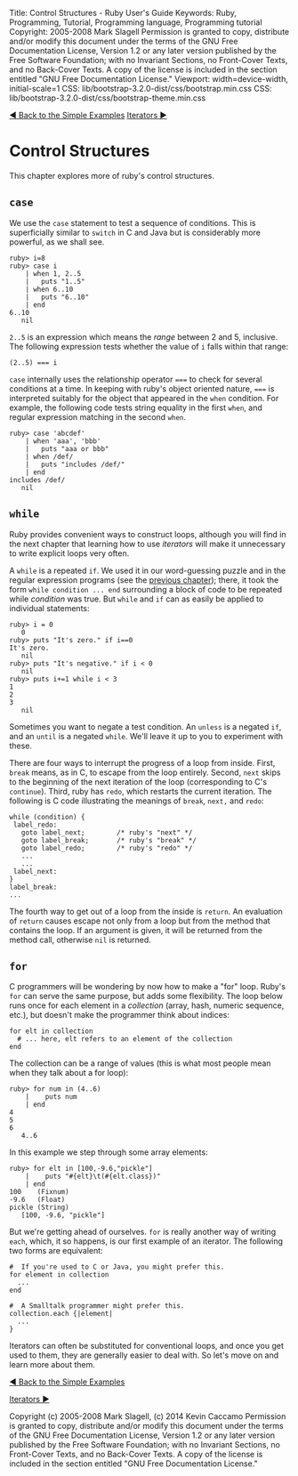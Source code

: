 Title: Control Structures - Ruby User's Guide
Keywords: Ruby, Programming, Tutorial, Programming language, Programming tutorial
Copyright: 2005-2008 Mark Slagell
           Permission is granted to copy, distribute and/or modify this document under the terms of the GNU Free Documentation License, Version 1.2 or any later version published by the Free Software Foundation; with no Invariant Sections, no Front-Cover Texts, and no Back-Cover Texts.
           A copy of the license is included in the section entitled "GNU Free Documentation License."
Viewport: width=device-width, initial-scale=1
CSS: lib/bootstrap-3.2.0-dist/css/bootstrap.min.css
CSS: lib/bootstrap-3.2.0-dist/css/bootstrap-theme.min.css

<div class="container">
<!-- Previous page -->
<a href="backtoexamples.html" class="btn btn-default">&#9668; Back to the Simple Examples</a>
<!-- Next page -->
<a href="iterators.html" class="btn btn-default">Iterators &#9658;</a>

Control Structures
==================

This chapter explores more of ruby's control structures.

`case`
------

We use the `case` statement to test a sequence of
conditions.  This is superficially similar to `switch`
in C and Java but is considerably more powerful, as we shall see.

    ruby> i=8
    ruby> case i
        | when 1, 2..5
        |   puts "1..5"
        | when 6..10
        |   puts "6..10"
        | end
    6..10
       nil

`2..5` is an expression which means the *range*
between 2 and 5, inclusive.  The following expression tests
whether the value of `i` falls within that range:

    (2..5) === i

`case` internally uses the relationship operator `===` to
check for several conditions at a time.  In keeping with ruby's
object oriented nature, `===` is interpreted suitably for the
object that appeared in the `when` condition.  For example,
the following code tests string equality in the first `when`, and
regular expression matching in the second `when`.

    ruby> case 'abcdef'
        | when 'aaa', 'bbb'
        |   puts "aaa or bbb"
        | when /def/
        |   puts "includes /def/"
        | end
    includes /def/
       nil

`while`
-------

Ruby provides convenient ways to construct loops, although you will
find in the next chapter that learning how to use *iterators*
will make it unnecessary to write explicit loops very often.

A `while` is a repeated `if`.  We used it in our
word-guessing puzzle and in the regular expression programs (see the
[previous chapter](regexp.html)); there, it took the form
`while condition ... end` surrounding a block of code to
be repeated while *condition* was true.  But `while`
and `if` can as easily be applied to individual statements:

    ruby> i = 0
       0
    ruby> puts "It's zero." if i==0
    It's zero.
       nil
    ruby> puts "It's negative." if i < 0
       nil
    ruby> puts i+=1 while i < 3
    1
    2
    3
       nil

Sometimes you want to negate a test condition.  An
`unless` is a negated `if`, and an `until` is a negated
`while`.  We'll leave it up to you to experiment with these.

There are four ways to interrupt the progress of a loop from
inside.  First, `break` means, as in C, to escape from the
loop entirely.  Second, `next` skips to the beginning of
the next iteration of the loop (corresponding to C's
`continue`).  Third, ruby has `redo`, which
restarts the current iteration.  The following is C code
illustrating the meanings of `break`, `next,` and
`redo`:

    while (condition) {
     label_redo:
       goto label_next;        /* ruby's "next" */
       goto label_break;       /* ruby's "break" */
       goto label_redo;        /* ruby's "redo" */
       ...
       ...
     label_next:
    }
    label_break:
    ...

The fourth way to get out of a loop from the inside is
`return`.  An evaluation of `return` causes
escape not only from a loop but from the method that contains the
loop.  If an argument is given, it will be returned from the
method call, otherwise `nil` is returned.

`for`
------

C programmers will be wondering by now how to make a "for" loop.
Ruby's `for` can serve the same purpose, but adds some
flexibility.  The loop below runs once for each element in a
*collection* (array, hash, numeric sequence, etc.), but doesn't
make the programmer think about indices:

    for elt in collection
      # ... here, elt refers to an element of the collection
    end

The collection can be a range of values (this is what most people
mean when they talk about a for loop):

    ruby> for num in (4..6)
        |    puts num
        | end
    4
    5
    6
       4..6

In this example we step through some array elements:

    ruby> for elt in [100,-9.6,"pickle"]
        |    puts "#{elt}\t(#{elt.class})"
        | end
    100    (Fixnum)
    -9.6   (Float)
    pickle (String)
       [100, -9.6, "pickle"]

But we're getting ahead of ourselves.  `for` is really
another way of writing `each`, which, it so happens, is our first
example of an iterator.  The following two forms are
equivalent:

    #  If you're used to C or Java, you might prefer this.
    for element in collection
      ...
    end

    #  A Smalltalk programmer might prefer this.
    collection.each {|element|
      ...
    }

Iterators can often be substituted for conventional loops, and once
you get used to them, they are generally easier to deal with.  So
let's move on and learn more about them.

<!-- Previous page -->
<a href="backtoexamples.html" class="btn btn-default">&#9668; Back to the Simple Examples</a>
<!-- Next page -->
<a href="iterators.html" class="btn btn-default">Iterators &#9658;</a>

Copyright (c) 2005-2008 Mark Slagell, (c) 2014 Kevin Caccamo
Permission is granted to copy, distribute and/or modify this document under the terms of the GNU Free Documentation License, Version 1.2 or any later version published by the Free Software Foundation; with no Invariant Sections, no Front-Cover Texts, and no Back-Cover Texts.
A copy of the license is included in the section entitled "GNU Free Documentation License."

</div>
<script src="lib/jquery-1.11.1.min.js"></script>
<script src="lib/bootstrap-3.2.0-dist/js/bootstrap.min.js"></script>
<script src="kbdnav.js"></script>
